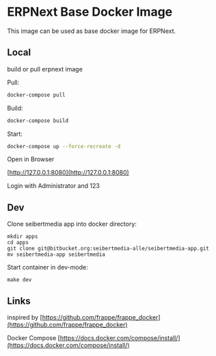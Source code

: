# ERPNext Base Docker Image

This image can be used as base docker image for ERPNext. 

## Local

build or pull erpnext image

Pull:

```bash
docker-compose pull
```

Build:

```bash
docker-compose build
```

Start:
```bash
docker-compose up --force-recreate -d
```

Open in Browser

[http://127.0.0.1:8080](http://127.0.0.1:8080)

Login with Administrator and 123

## Dev

Clone seibertmedia app into docker directory:
```
mkdir apps
cd apps
git clone git@bitbucket.org:seibertmedia-alle/seibertmedia-app.git
mv seibertmedia-app seibertmedia
```

Start container in dev-mode:
```
make dev
```

## Links

inspired by [https://github.com/frappe/frappe_docker](https://github.com/frappe/frappe_docker)

Docker Compose [https://docs.docker.com/compose/install/](https://docs.docker.com/compose/install/)
